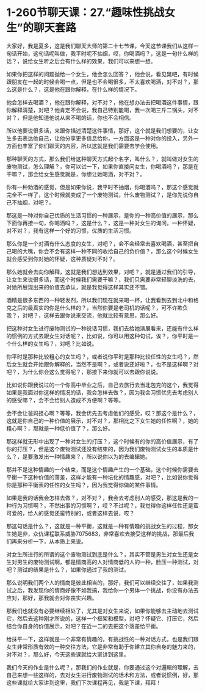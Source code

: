 # 1-260节聊天课：27.“趣味性挑战女生”的聊天套路

大家好，我是夏多，这是我们聊天大师的第二十七节课，今天这节课我们从这样一句话开始，这句话呢叫做，我平时呢不抽烟，哎，你喝酒吗？，这是一句什么样的话？，说给女生听之后会有什么样的效果，我们可以来想一想。

如果你把这样的问题抛给一个女生，他会怎么回答？，他会说，看见晃吧，有时候跟朋友在一起的时候会喝一点，但是也不会喝很多，不太喜欢喝酒，对不对？，那么这是什么？，这是他在跟你解释，在什么样的情况下。

他会怎样去喝酒？，他在跟你解释，对不对？，他在想办法去把喝酒这件事情，跟你解释清楚，对吧？他肯定不会说，我自己特别能喝，我一次喝三斤二锅头，对不对？，但是他知道他说从来不喝的话，你也不会相信。

所以他要说很多话，来跟你描述清楚这件事情，那好，这个就是我们想要的，让女生多去表达他自己，让他分享更多信息给你，一方面这是一种对你的投入，另外一方面也丰富了你们聊天的内容，所以这就是我们需要去学会使用。

那种聊天的方式，那么我们给这种聊天方式起个名字，叫什么？，就叫做对女生的废物测试，怎么理解？，你可以试一下，如果你直接问女生，你喝酒吗？，那是在干嘛？，那会给女生感觉就是，你想让她喝酒，对不对？。

你有一种劝酒的感觉，但是如果你说，我平时不抽烟，你喝酒吗？，那这个感觉就完全不一样了，这个时候就变成了一个废物测试，什么废物测试？，是你先说你自己不抽烟，对吧？。

那这是一种对你自己优质的生活习惯的一种展示，是你的一种高价值的展示，那么下面你再接一句，你喝酒吗？，这是什么？，这是一种对女生的询问，一种怀疑，对不对？，我有这样一个好的习惯，优质的生活习惯。

那么你是一个对酒有什么态度的女生，对吧？，会不会经常去喜欢喝酒，甚至把自己喝的大嘴，你会不会有这样一种不同的收拾自己的负价值？，那么这个时候女生就会感受到你对她的怀疑，这种质疑对不对？。

那么她就会去向你解释，这就是我们想达到效果，对吧？，就是通过我们的引导，让女生来说很多话，而这个时候我们需要干嘛？，我们只需要非常轻聊淡洗的去，对她所展现出来的价值去承认，就是我觉得这样其实还不错。

酒精是很多东西的一种轻发剂，所以我们现在就来喝一杯，让我看到去到北中和格克之后的最真实的你是什么样的？，当然你要是老司机的话呢？，可不许欺负我？，对吧？，这样去跟你说来交流，他就比较有意思，那么好。

把这种对女生进行废物测试的一种说话习惯，我们去给她演展看来，还能有什么样的惯例的方式去跟女生对话呢？，比如说，你可以用这种句试，诶？，你平时是一个什么样的女生吗？，对吧？比如说。

你平时是那种比较粗心的女生吗？，或者说你平时是那种比较任性的女生吗？，然后女生就会开始跟你解释的，当然不是啊？，或者说还好啦？，也不是这样啊？对吧？，为什么你会这么觉得呢？，那接下来你就可以去跟你说说。

比如说你跟我说过的一个你高中毕业之后，自己去旅行去当北包克的这个，我觉得如果是我面对你这样的情况的话，我会怎样去做？，因为我会习惯优先去考虑别人的感受嘛？，会不会给别人造成不方便啊？等等。

会不会让爸妈担心啊？等等，我会优先去考虑他们的感受，哎？那这个是什么？，这就是你自己的一种价值的展示，对不对？，那相比之下女生她的任性啊？，她的粗心啊？，那就是一种低价值了？，那么好。

那这样就无形中出现了一种对女生的打压？，这个时候有的你的高价值展示，有了你的打压？，但是这个废物测试还没有结束的，因为我们废物测试女生的本质是什么？，是要激发出一种情趣来？，所以说你以为的去编辑她。

那并不是这种情趣的一个结束，而是这个情趣产生的一个基础，这个时候你需要去平衡一下这种价值的落差，这样才能有一种坛化的情趣感，对吧？，比如说你觉得你是那种平衡表的任性的女生吗？，因为我觉得你做的某件事情。

如果是我的话我会怎样去做？，对不对？，我会去考虑别人的感受，那这是我的一种行为习惯啊？，不然出事的习惯啊？，哎？不过呢？，我觉得你这样任性还是蛮可爱的，给人的感觉还蛮特别的，或者这样去说，哎？

那这句话是什么？，这就是一种平衡，这就是一种有情趣的挑战女生的过程，那女生她是非，众仇课程联系威胁7075683，非常喜欢去接受这样的挑战，那最后我们再来分析一下，从本质上来说。

对女生所进行的所谓的这个废物测试到底是什么？，其实不管是男生对女生还是女生对男生的废物测试啊，都是情商高的人对情商低的人的一种，脸压一种测试，对吧？测试的结果是什么？，如果你通过了我的测试。

那么说明我们两个人的情商是彼此相当的，那好，我们可以继续交往了，如果我测试之后，我发现你的情商好像不如我搞，我给你一个男体一个挑战，你没有办法去应对，那好，那我就会对你丧实兴趣。

那我们也就没有必要继续相处了，尤其是对女生来说，如果你能够去主动地去测试它，然后去这种刚才所说的，这样一个框架和模型，对吧？怀疑它、打压它，然后结合你自身的价值展示，对吧？在近一二的去把这个落差给平衡。

给抹平一下，这样就是一个非常有情趣的，有挑战性的一种对话方式，也是我们跟女生非常形质有效的一种交往方法，它是非常有助于你建立其你自身的魅力来的，对不对？，那么好，今天这些课就给大家讲到这里。

我们今天的作业是什么呢？，那我们的作业就是，你要通过这个对邏輯的理解，去自己来想一些这样的，去对女生进行废物测试的话术和方法，或者说惯例，好，那这些课就给大家讲到这里，我们下次课程再见，我是下课，拜拜！

